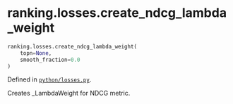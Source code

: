 <div itemscope itemtype="http://developers.google.com/ReferenceObject">
<meta itemprop="name" content="ranking.losses.create_ndcg_lambda_weight" />
<meta itemprop="path" content="Stable" />
</div>

# ranking.losses.create_ndcg_lambda_weight

``` python
ranking.losses.create_ndcg_lambda_weight(
    topn=None,
    smooth_fraction=0.0
)
```



Defined in [`python/losses.py`](https://github.com/tensorflow/ranking/tree/master/tensorflow_ranking/python/losses.py).

<!-- Placeholder for "Used in" -->

Creates _LambdaWeight for NDCG metric.